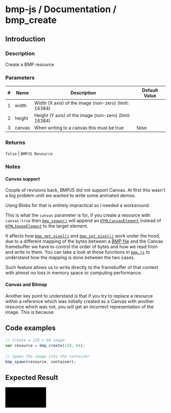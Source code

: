 # bmp-js / Documentation / bmp_create

## Introduction

### Description

Create a BMP resource

### Parameters

|#|Name|Description|Default Value|
|-|-|-|-|
|1|width|Width  (X axis) of the image (non-zero) (limit: 16384)||
|2|height|Height (Y axis) of the image (non-zero) (limit: 16384)||
|3|canvas|When writing to a canvas this must be true|false|

### Returns
`false` | `BMPJS Resource`

### Notes

#### Canvas support

Couple of revisions back, BMPJS did not support Canvas. At first this wasn't a big problem until we wanted to write some animated demos.

Using Blobs for that is entirely impractical so I needed a workaround.

This is what the `canvas` parameter is for, if you create a resource with `canvas:true` then [`bmp_spawn()`](./bmp-spawn.md) will append an [`HTMLCanvasElement`](https://developer.mozilla.org/en-US/docs/Web/API/HTMLCanvasElement) instead of [`HTMLImageElement`](https://developer.mozilla.org/en-US/docs/Web/API/HTMLImageElement) to the target element.

It affects how [`bmp_get_pixel()`](./bmp-get-pixel.md) and [`bmp_set_pixel()`](./bmp-set-pixel.md) work under the hood, due to a different mapping of the bytes between a [BMP file](https://en.wikipedia.org/wiki/BMP_file_format) and the Canvas framebuffer we have to control the order of bytes and how we read from and write to them. You can take a look at those functions in [`bmp.js`](https://github.com/oxou/bmp-js/blob/main/bmp.js) to understand how the mapping is done between the two cases.

Such feature allows us to write directly to the framebuffer of that context with almost no loss in memory space or computing performance.

#### Canvas and Bitmap
Another key point to understand is that if you try to replace a resource within a reference which was initially created as a Canvas with another resource which was not, you will get an incorrect representation of the image. This is because

## Code examples

```js
// Create a 128 x 64 image
var resource = bmp_create(128, 64);

// Spawn the image into the container
bmp_spawn(resource, container);
```

## Expected Result

![expected-result](./img/003.png)

